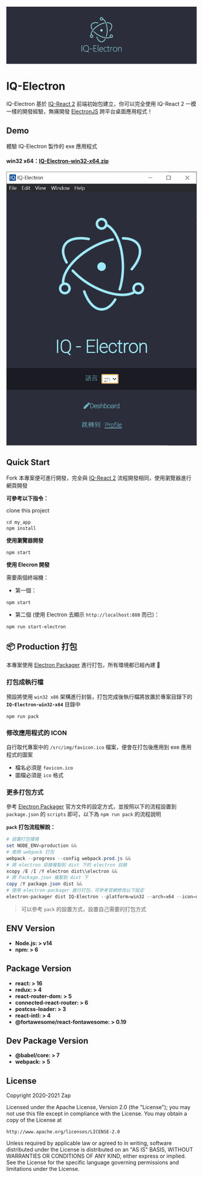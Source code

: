 ![Electron](https://github.com/iq-service-inc/iq-electron/blob/master/banner.png?raw=true)
# IQ-Electron

IQ-Electron 基於 [IQ-React 2](http://10.9.173.136/SideProject/iq-react2) 前端初始包建立，你可以完全使用 IQ-React 2 一模一樣的開發經驗，無痛開發 [ElectronJS](https://www.electronjs.org/) 跨平台桌面應用程式！


## Demo

體驗 IQ-Electron 製作的 exe 應用程式

#### win32 x64：[IQ-Electron-win32-x64.zip](https://github.com/iq-service-inc/iq-electron/releases/tag/v1.0)

![elec-windows](https://github.com/iq-service-inc/iq-electron/blob/master/elect-window.png?raw=true)


## Quick Start

Fork 本專案便可進行開發，完全與  [IQ-React 2](https://github.com/iq-service-inc/iq-react2) 流程開發相同，使用瀏覽器進行網頁開發

  
**可參考以下指令：**

clone this project 

```
cd my_app
npm install
```

**使用瀏覽器開發**
  
```
npm start
```
  

**使用 Elecron 開發**
  

需要兩個終端機：

* 第一個：  

```
npm start
```
  
* 第二個 (使用 Electron 去顯示 `http://localhost:888` 而已)：  
  
```
npm run start-electron
```

  
## 📦 Production 打包 

本專案使用 [Electron Packager](https://github.com/electron/electron-packager) 進行打包，所有環境都已經內建 👏


### 打包成執行檔

預設將使用 `win32 x86` 架構進行封裝，打包完成後執行檔將放置於專案目錄下的 **`IQ-Electron-win32-x64`** 目錄中

```
npm run pack
```

### 修改應用程式的 ICON


自行取代專案中的 `/src/img/favicon.ico` 檔案，便會在打包後應用到 exe 應用程式的圖案

* 檔名必須是 `favicon.ico`
* 圖檔必須是 `ico` 格式


### 更多打包方式

參考 [Electron Packager](https://electron.github.io/electron-packager/master/modules/electronpackager.html#archoption) 官方文件的設定方式，並按照以下的流程設置到 `package.json` 的 `scripts` 即可，以下為 `npm run pack` 的流程說明  


**`pack` 打包流程解說：**  

```powershell
# 設置打包環境
set NODE_ENV=production &&  
# 使用 webpack 打包
webpack --progress --config webpack.prod.js && 
# 將 electron 目錄複製到 dist 下的 electron 目錄
xcopy /E /I /Y electron dist\\electron && 
# 將 Package.json 複製到 dist 下
copy /Y package.json dist && 
# 使用 electron-packager 進行打包，可參考官網修改以下設定
electron-packager dist IQ-Electron --platform=win32 --arch=x64 --icon=dist/favicon.ico --overwrite
```

> 可以參考 `pack` 的設置方式，設置自己需要的打包方式


## ENV Version

* **Node.js: > v14** 
* **npm: > 6**


## Package Version

* **react: > 16**
* **redux: > 4** 
* **react-router-dom: > 5** 
* **connected-react-router: > 6**
* **postcss-loader: > 3**
* **react-intl: > 4**
* **@fortawesome/react-fontawesome: > 0.19**

## Dev Package Version

* **@babel/core: > 7**
* **webpack: > 5**



  
  
## License

Copyright 2020-2021 Zap

Licensed under the Apache License, Version 2.0 (the "License");
you may not use this file except in compliance with the License.
You may obtain a copy of the License at

    http://www.apache.org/licenses/LICENSE-2.0

Unless required by applicable law or agreed to in writing, software
distributed under the License is distributed on an "AS IS" BASIS,
WITHOUT WARRANTIES OR CONDITIONS OF ANY KIND, either express or implied.
See the License for the specific language governing permissions and
limitations under the License.   
